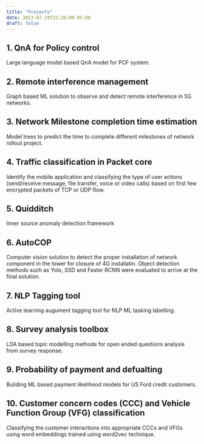 ```yaml
---
title: "Projects"
date: 2023-07-19T22:26:09-05:00
draft: false
---
```

## 1. QnA for Policy control
Large language model based QnA model for PCF system.

## 2. Remote interference management
Graph based ML solution to observe and detect remote interference in 5G networks.

## 3. Network Milestone completion time estimation
Model trees to predict the time to complete different milestones of network rollout project.

## 4. Traffic classification in Packet core
Identify the mobile application and classifying the type of user actions (send/receive message, file transfer, voice or video calls) based on first few encrypted packets of TCP or UDP flow.

## 5. Quidditch
Inner source anomaly detection framework

## 6. AutoCOP
Computer vision solution to detect the proper installation of network component in the tower for closure of 4G installatin. Object detection methods such as Yolo, SSD and Faster RCNN were evaluated to arrive at the final solution.

## 7. NLP Tagging tool
Active learning augument tagging tool for NLP ML tasking labelling.

## 8. Survey analysis toolbox
LDA based topic modelling methods for open ended questions analysis from survey response.

## 9. Probability of payment and defualting
Building ML based payment likelihood models for US Ford credit customers.

## 10. Customer concern codes (CCC) and Vehicle Function Group (VFG) classification
Classifying the customer interactions into appropriate CCCs and VFGs using word embeddings trained using word2vec technique.


